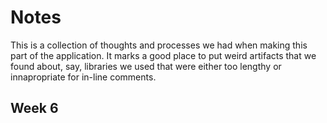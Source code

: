 # Notes

This is a collection of thoughts and processes we had when making this part of
the application. It marks a good place to put weird artifacts that we found
about, say, libraries we used that were either too lengthy or innapropriate for
in-line comments.

## Week 6
